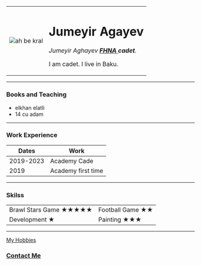 <!DOCTYPE html>
<html lang="en" dir="ltr">

<head>
  <meta charset="utf-8">
  <title>🔅Jumeyir's Personal Site </title>
</head>

<body>
  <table cellspacing=20>
    <tr>
      <td> <img src="polat abi.jpg" alt="ah be kral"></td>
      <td>
        <h1>Jumeyir Agayev</h1>
        <p><em>Jumeyir Aghayev <strong><a href="https://www.fhn.gov.az/organizations.php?aze-19">FHNA </a>cadet</strong>.</em> </p>
        <p>I am cadet. I live in Baku.</p>
      </td>
    </tr>
  </table>
  <hr>
  <h3>Books and Teaching</h3>
  <ul>
    <li>elkhan elatli </li>
    <li> 14 cu adam</li>
  </ul>
  <hr>
  <h3>Work Experience</h3>

  <table>
    <thead>
      <tr>
        <th>Dates</th>
        <th>Work</th>
      </tr>
    </thead>
    <tbody>
      <tr>
        <td>2019-2023</td>
        <td>Academy Cade</td>
      </tr>
      <tr>
        <td>2019</td>
        <td>Academy first time</td>
      </tr>
    </tbody>
  </table>
  <hr>
  <h3>Skilss</h3>
  <table cellspacing=20>
    <tr>
      <td>Brawl Stars Game ★★★★★ </td>
      <td>Football Game ★★</td>
    </tr>
    <tr>
      <td>Development ★</td>
      <td>Painting ★★★</td>
    </tr>
  </table>
  <hr>
  <a href="hobbies.html">My Hobbies</a>
  <h3><a href="contact me.html">Contact Me</a></h3>
</body>

</html>
